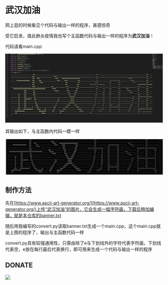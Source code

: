 # 武汉加油

网上逛的时候看见个代码与输出一样的程序，甚感惊奇

受它启发，值此肺炎疫情我也写个主函数代码与输出一样的程序为**武汉加油**！

代码请看main.cpp

![](img/20200130200007.jpg)

其输出如下，与主函数内代码一模一样

![](img/20200130200547.jpg)

## 制作方法

先在[https://www.ascii-art-generator.org/](https://www.ascii-art-generator.org/)上传“武汉加油”的图片，它会生成一幅字符画，下载后稍加编辑，就是本仓库的banner.txt

随后用我编写的convert.py读取banner.txt生成一个main.cpp，这个main.cpp就是上图的程序了，输出与主函数代码一样

convert.py具有较强通用性，只需由除了e与下划线外的字符代表字符画，下划线代表空，e放在每行最后代表换行，即可用来生成一个代码与输出一样的程序

## DONATE

<img src="https://tiny.zhouii.com/qr_alipay.jpg" width="35%">
